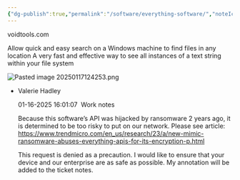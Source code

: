 ```yaml
---
{"dg-publish":true,"permalink":"/software/everything-software/","noteIcon":"","created":"2025-05-20T10:31:25.782-05:00"}
---
```


voidtools.com

Allow quick and easy search on a Windows machine to find files in any location
A very fast and effective way to see all instances of a text string within your file system

![Pasted image 20250117124253.png](/img/user/Pasted%20image%2020250117124253.png)

-   
    Valerie Hadley
    
    01-16-2025 16:01:07  Work notes
    
    Because this software’s API was hijacked by ransomware 2 years ago, it is determined to be too risky to put on our network. Please see article: https://www.trendmicro.com/en_us/research/23/a/new-mimic-ransomware-abuses-everything-apis-for-its-encryption-p.html  
      
    This request is denied as a precaution. I would like to ensure that your device and our enterprise are as safe as possible. My annotation will be added to the ticket notes.